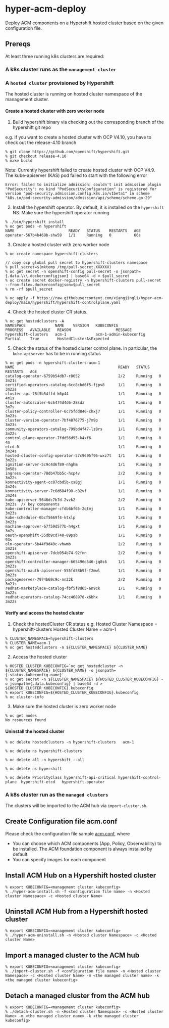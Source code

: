 # hyper-acm-deploy
Deploy ACM components on a Hypershift hosted cluster based on the given configuration file.

## Prereqs
At least three running k8s clusters are required:

### A k8s cluster runs as the `management cluster`

### A `hosted cluster` provisioned by Hypershift

The hosted cluster is running on hosted cluster namespace of the management cluster.

#### Create a hosted cluster with zero worker node

1. Build hypershift binary via checking out the corresponding branch of the hypershift git repo

e.g. If you want to create a hosted cluster with OCP V4.10, you have to check out the release-4.10 branch
```
% git clone https://github.com/openshift/hypershift.git
% git checkout release-4.10
% make build
```

Note: Currently hypershift failed to create hosted cluster with OCP V4.9. The kube-apiserver (KAS) pod failed to start with the following error
```
Error: failed to initialize admission: couldn't init admission plugin "PodSecurity": no kind "PodSecurityConfiguration" is registered for version "pod-security.admission.config.k8s.io/v1beta1" in scheme "k8s.io/pod-security-admission/admission/api/scheme/scheme.go:29"
```

2. Install the hypershift operator. By default, it is installed on the `hypershift` NS. Make sure the hypershift operator running
```
% ./bin/hypershift install
% oc get pods -n hypershift
NAME                        READY   STATUS    RESTARTS   AGE
operator-567b4b469b-shw59   1/1     Running   0          66s
```
3. Create a hosted cluster with zero worker node
```
% oc create namespace hypershift-clusters

// copy ocp global pull secret to hypershift-clusters namespace
% pull_secret=$(mktemp /tmp/pull-secret.XXXXXX)
% oc get secret -n openshift-config pull-secret -o jsonpath={.data.\\\.dockerconfigjson} | base64 -d > $pull_secret
% oc create secret docker-registry -n hypershift-clusters pull-secret --from-file=.dockerconfigjson=$pull_secret
% rm -rf $pull_secret

% oc apply -f https://raw.githubusercontent.com/xiangjingli/hyper-acm-deploy/main/hypershift/hypershift-controlplane.yaml
```

4. Check the hosted cluster CR status.
```
% oc get hostedclusters -A
NAMESPACE             NAME    VERSION   KUBECONFIG               PROGRESS   AVAILABLE   REASON                    MESSAGE
hypershift-clusters   acm-1             acm-1-admin-kubeconfig   Partial    True        HostedClusterAsExpected   
```

5. Check the status of the hosted cluster control plane. In particular, the `kube-apiserver` has to be in running status
```
% oc get pods -n hypershift-clusters-acm-1
NAME                                              READY   STATUS    RESTARTS   AGE
catalog-operator-6759b54db7-r8652                 2/2     Running   0          3m21s
certified-operators-catalog-6cc8cbd6f5-fjpv8      1/1     Running   0          3m22s
cluster-api-78f5b54ffd-k6p44                      1/1     Running   0          4m1s
cluster-autoscaler-6c6474d4d6-28sdz               1/1     Running   0          3m7s
cluster-policy-controller-6c75fdd846-chxj7        1/1     Running   0          3m23s
cluster-version-operator-7bf4876775-j7m9p         1/1     Running   0          3m23s
community-operators-catalog-799bd4f47-lz8rs       1/1     Running   0          3m22s
control-plane-operator-7fdd56d95-k4xf6            1/1     Running   0          4m
etcd-0                                            1/1     Running   0          3m24s
hosted-cluster-config-operator-57c9695f96-wxz7t   1/1     Running   0          3m22s
ignition-server-5c9c4d6f89-nhghm                  1/1     Running   0          3m58s
ingress-operator-78db47bb5c-hxp4v                 2/2     Running   0          3m22s
konnectivity-agent-cc87cbd5b-xs8gj                1/1     Running   0          3m24s
konnectivity-server-7c6d684f98-c82vf              1/1     Running   0          3m24s
kube-apiserver-5646dc7b7d-2vzk2                   2/2     Running   0          3m23s  // key components
kube-controller-manager-cfdb6bf65-2qtmj           1/1     Running   0          3m23s
kube-scheduler-6bcf5669f4-ktxlp                   1/1     Running   0          3m23s
machine-approver-67f59d577b-h4gxt                 1/1     Running   0          3m7s
oauth-openshift-55db9cd748-89psb                  1/1     Running   0          93s
olm-operator-5b44f9d49c-vhwmb                     2/2     Running   0          3m21s
openshift-apiserver-7dcb954b74-92fnn              2/2     Running   0          3m23s
openshift-controller-manager-665496d546-jq8s6     1/1     Running   0          3m23s
openshift-oauth-apiserver-555fd58b9f-f2mwl        1/1     Running   0          3m23s
packageserver-7974b69c9c-nn22k                    2/2     Running   0          3m21s
redhat-marketplace-catalog-fbf5f8d65-6n9ck        1/1     Running   0          3m22s
redhat-operators-catalog-74cc468978-x6bhx         1/1     Running   0          3m22s
```

#### Verify and access the hosted cluster

1. Check the hostedCluster CR status
e.g.
Hosted Cluster Namespace = hypershift-clusters
Hosted Cluster Name = acm-1
```
% CLUSTER_NAMESPACE=hypershift-clusters
% CLUSTER_NAME=acm-1
% oc get hostedclusters -n ${CLUSTER_NAMESPACE} ${CLUSTER_NAME}
```

2. Access the hosted cluster
```
% HOSTED_CLUSTER_KUBECONFIG=`oc get hostedcluster -n ${CLUSTER_NAMESPACE} ${CLUSTER_NAME} -o jsonpath={.status.kubeconfig.name}`
% oc get secret -n ${CLUSTER_NAMESPACE} ${HOSTED_CLUSTER_KUBECONFIG} -o jsonpath={.data.kubeconfig} | base64 -d > ${HOSTED_CLUSTER_KUBECONFIG}.kubeconfig
% export KUBECONFIG=${HOSTED_CLUSTER_KUBECONFIG}.kubeconfig
% oc cluster-info
```

3. Make sure the hosted cluster is zero worker node
```
% oc get nodes
No resources found
```

#### Uninstall the hosted cluster
```
% oc delete hostedclusters -n hypershift-clusters   acm-1

% oc delete ns hypershift-clusters

% oc delete all -n hypershift --all

% oc delete ns hypershift

% oc delete PriorityClass hypershift-api-critical hypershift-control-plane  hypershift-etcd   hypershift-operator
```

### A k8s cluster run as the `managed clusters`

The clusters will be imported to the ACM hub via `import-cluster.sh`.

## Create Configuration file acm.conf

Please check the configuration file sample [acm.conf](acm.conf), where

- You can choose which ACM components (App, Policy, Observability) to be installed. The ACM foundation component is always installed by default.
- You can specify images for each component


## Install ACM Hub on a Hypershift hosted cluster
```
% export KUBECONFIG=<management cluster kubeconfig>
% ./hyper-acm-install.sh -f <configuration file name> -n <Hosted cluster Namespace> -c <Hosted cluster Name>
```

## Uninstall ACM Hub from a Hypershift hosted cluster
```
% export KUBECONFIG=<management cluster kubeconfig>
% ./hyper-acm-uninstall.sh -n <Hosted cluster Namespace> -c <Hosted cluster Name>
```

## Import a managed cluster to the ACM hub
```
% export KUBECONFIG=<management cluster kubeconfig>
% ./import-cluster.sh -f <configuration file name> -n <Hosted cluster Namespace> -c <Hosted cluster Name> -m <the managed cluster name> -k <the managed cluster kubeconfig>
```
## Detach a managed cluster from the ACM hub
```
% export KUBECONFIG=<management cluster kubeconfig>
% ./detach-cluster.sh -n <Hosted cluster Namespace> -c <Hosted cluster Name> -m <the managed cluster name> -k <the managed cluster kubeconfig>
```
